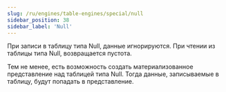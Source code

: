 ```yaml
---
slug: /ru/engines/table-engines/special/null
sidebar_position: 38
sidebar_label: 'Null'
---
```


При записи в таблицу типа Null, данные игнорируются. При чтении из таблицы типа Null, возвращается пустота.

Тем не менее, есть возможность создать материализованное представление над таблицей типа Null. Тогда данные, записываемые в таблицу, будут попадать в представление.

